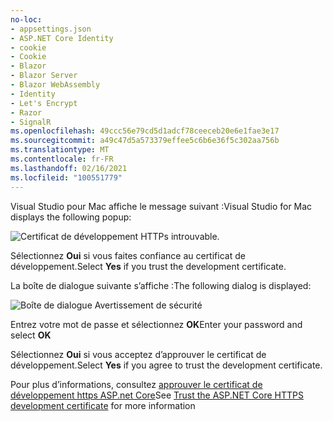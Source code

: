```yaml
---
no-loc:
- appsettings.json
- ASP.NET Core Identity
- cookie
- Cookie
- Blazor
- Blazor Server
- Blazor WebAssembly
- Identity
- Let's Encrypt
- Razor
- SignalR
ms.openlocfilehash: 49ccc56e79cd5d1adcf78ceeceb20e6e1fae3e17
ms.sourcegitcommit: a49c47d5a573379effee5c6b6e36f5c302aa756b
ms.translationtype: MT
ms.contentlocale: fr-FR
ms.lasthandoff: 02/16/2021
ms.locfileid: "100551779"
---
```

<span data-ttu-id="f511d-101">Visual Studio pour Mac affiche le message suivant :</span><span class="sxs-lookup"><span data-stu-id="f511d-101">Visual Studio for Mac displays the following popup:</span></span>

![Certificat de développement HTTPs introuvable.](~/getting-started/_static/trustCertMac.png)

<span data-ttu-id="f511d-104">Sélectionnez **Oui** si vous faites confiance au certificat de développement.</span><span class="sxs-lookup"><span data-stu-id="f511d-104">Select **Yes** if you trust the development certificate.</span></span>

<span data-ttu-id="f511d-105">La boîte de dialogue suivante s’affiche :</span><span class="sxs-lookup"><span data-stu-id="f511d-105">The following dialog is displayed:</span></span>

![Boîte de dialogue Avertissement de sécurité](~/getting-started/_static/certMac.png)

<span data-ttu-id="f511d-107">Entrez votre mot de passe et sélectionnez **OK**</span><span class="sxs-lookup"><span data-stu-id="f511d-107">Enter your password and select **OK**</span></span>

<span data-ttu-id="f511d-108">Sélectionnez **Oui** si vous acceptez d’approuver le certificat de développement.</span><span class="sxs-lookup"><span data-stu-id="f511d-108">Select **Yes** if you agree to trust the development certificate.</span></span>

<span data-ttu-id="f511d-109">Pour plus d’informations, consultez [approuver le certificat de développement https ASP.net Core](xref:security/enforcing-ssl#trust-the-aspnet-core-https-development-certificate-on-windows-and-macos)</span><span class="sxs-lookup"><span data-stu-id="f511d-109">See [Trust the ASP.NET Core HTTPS development certificate](xref:security/enforcing-ssl#trust-the-aspnet-core-https-development-certificate-on-windows-and-macos) for more information</span></span>